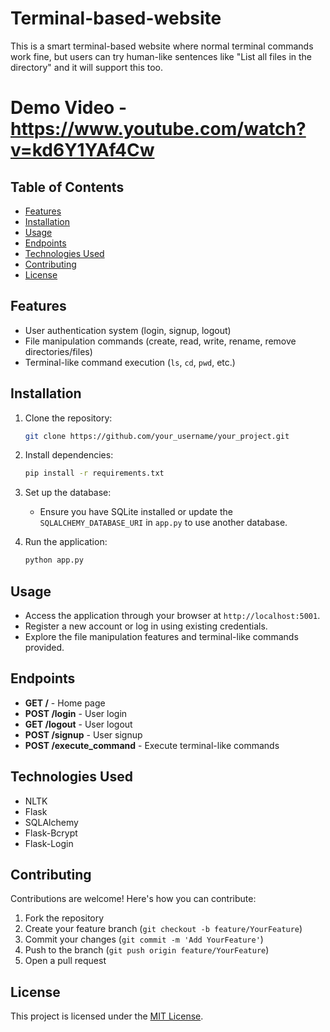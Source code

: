 # Terminal-based-website
This is a smart terminal-based website where normal terminal commands work fine, but users can try human-like sentences like "List all files in the directory" and it will support this too.
# Demo Video - https://www.youtube.com/watch?v=kd6Y1YAf4Cw
## Table of Contents
- [Features](#features)
- [Installation](#installation)
- [Usage](#usage)
- [Endpoints](#endpoints)
- [Technologies Used](#technologies-used)
- [Contributing](#contributing)
- [License](#license)

## Features
- User authentication system (login, signup, logout)
- File manipulation commands (create, read, write, rename, remove directories/files)
- Terminal-like command execution (`ls`, `cd`, `pwd`, etc.)

## Installation
1. Clone the repository:
    ```bash
    git clone https://github.com/your_username/your_project.git
    ```

2. Install dependencies:
    ```bash
    pip install -r requirements.txt
    ```

3. Set up the database:
    - Ensure you have SQLite installed or update the `SQLALCHEMY_DATABASE_URI` in `app.py` to use another database.

4. Run the application:
    ```bash
    python app.py
    ```

## Usage
- Access the application through your browser at `http://localhost:5001`.
- Register a new account or log in using existing credentials.
- Explore the file manipulation features and terminal-like commands provided.

## Endpoints
- **GET /** - Home page
- **POST /login** - User login
- **GET /logout** - User logout
- **POST /signup** - User signup
- **POST /execute_command** - Execute terminal-like commands

## Technologies Used
- NLTK
- Flask
- SQLAlchemy
- Flask-Bcrypt
- Flask-Login

## Contributing
Contributions are welcome! Here's how you can contribute:
1. Fork the repository
2. Create your feature branch (`git checkout -b feature/YourFeature`)
3. Commit your changes (`git commit -m 'Add YourFeature'`)
4. Push to the branch (`git push origin feature/YourFeature`)
5. Open a pull request

## License
This project is licensed under the [MIT License](LICENSE).

